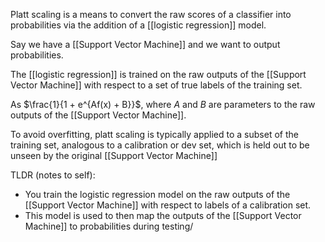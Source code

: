 Platt scaling is a means to convert the raw scores of a classifier into probabilities via the addition of a [[logistic regression]] model.

Say we have a [[Support Vector Machine]] and we want to output probabilities.

The [[logistic regression]] is trained on the raw outputs of the [[Support Vector Machine]] with respect to a set of true labels of the training set.

As $\frac{1}{1 + e^{Af(x) + B}}$, where $A$ and $B$ are parameters to the raw outputs of the [[Support Vector Machine]].

To avoid overfitting, platt scaling is typically applied to a subset of the training set, analogous to a calibration or dev set, which is held out to be unseen by the original [[Support Vector Machine]]

TLDR (notes to self):

- You train the logistic regression model on the raw outputs of the [[Support Vector Machine]] with respect to labels of a calibration set.
- This model is used to then map the outputs of the [[Support Vector Machine]] to probabilities during testing/